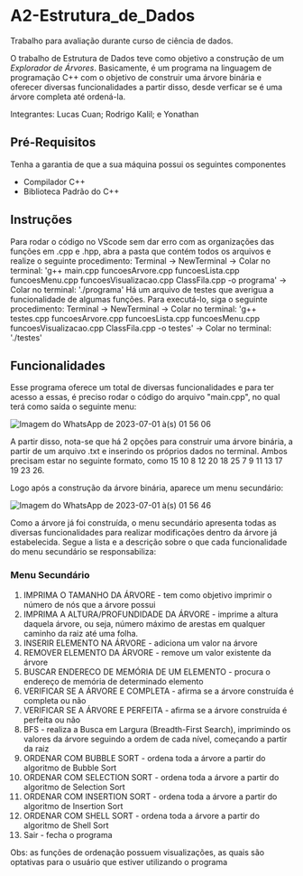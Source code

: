 # A2-Estrutura_de_Dados
Trabalho para avaliação durante curso de ciência de dados.

O trabalho de Estrutura de Dados teve como objetivo a construção de um *Explorador de Árvores*. Basicamente, é um programa na linguagem de programação C++ com o objetivo de construir uma árvore binária e oferecer diversas funcionalidades a partir disso, desde verficar se é uma árvore completa até ordená-la.

Integrantes: Lucas Cuan; Rodrigo Kalil; e Yonathan

## Pré-Requisitos
Tenha a garantia de que a sua máquina possui os seguintes componentes
- Compilador C++
- Biblioteca Padrão do C++

## Instruções
Para rodar o código no VScode sem dar erro com as organizações das funções em .cpp e .hpp, abra a pasta que contém todos os arquivos e realize o seguinte procedimento: 
Terminal -> NewTerminal -> Colar no terminal: 'g++ main.cpp funcoesArvore.cpp funcoesLista.cpp funcoesMenu.cpp funcoesVisualizacao.cpp ClassFila.cpp -o programa' -> Colar no terminal: './programa'
Há um arquivo de testes que averigua a funcionalidade de algumas funções. Para executá-lo, siga o seguinte procedimento:
Terminal -> NewTerminal -> Colar no terminal: 'g++ testes.cpp funcoesArvore.cpp funcoesLista.cpp funcoesMenu.cpp funcoesVisualizacao.cpp ClassFila.cpp -o testes' -> Colar no terminal: './testes'

## Funcionalidades
Esse programa oferece um total de diversas funcionalidades e para ter acesso a essas, é preciso rodar o código do arquivo "main.cpp", no qual terá como saída o seguinte menu:

![Imagem do WhatsApp de 2023-07-01 à(s) 01 56 06](https://github.com/Superalien10/A2-Estrutura_de_Dados/assets/103382148/e465ac21-75f7-42db-8088-8f1c6517fae7)

A partir disso, nota-se que há 2 opções para construir uma árvore binária, a partir de um arquivo .txt e inserindo os próprios dados no terminal. Ambos precisam estar no seguinte formato, como 15 10 8 12 20 18 25 7 9 11 13 17 19 23 26. 

Logo após a construção da árvore binária, aparece um menu secundário:

![Imagem do WhatsApp de 2023-07-01 à(s) 01 56 46](https://github.com/Superalien10/A2-Estrutura_de_Dados/assets/103382148/4e8465e8-4107-4fe7-aba8-6a0967c58bd6)

Como a árvore já foi construída, o menu secundário apresenta todas as diversas funcionalidades para realizar modificações dentro da árvore já estabelecida. Segue a lista e a descrição sobre o que cada funcionalidade do menu secundário se responsabiliza:

### Menu Secundário
1. IMPRIMA O TAMANHO DA ÁRVORE - tem como objetivo imprimir o número de nós que a árvore possui
2. IMPRIMA A ALTURA/PROFUNDIDADE DA ÁRVORE - imprime a altura daquela árvore, ou seja, número máximo de arestas em qualquer caminho da raiz até uma folha.
3. INSERIR ELEMENTO NA ÁRVORE - adiciona um valor na árvore
4. REMOVER ELEMENTO DA ÁRVORE - remove um valor existente da árvore
5. BUSCAR ENDERECO DE MEMÓRIA DE UM ELEMENTO - procura o endereço de memória de determinado elemento
6. VERIFICAR SE A ÁRVORE E COMPLETA - afirma se a árvore construída é completa ou não
7. VERIFICAR SE A ÁRVORE E PERFEITA - afirma se a árvore construída é perfeita ou não
8. BFS - realiza a Busca em Largura (Breadth-First Search), imprimindo os valores da árvore seguindo a ordem de cada nível, começando a partir da raiz
9. ORDENAR COM BUBBLE SORT - ordena toda a árvore a partir do algoritmo de Bubble Sort
10. ORDENAR COM SELECTION SORT - ordena toda a árvore a partir do algoritmo de Selection Sort
11. ORDENAR COM INSERTION SORT - ordena toda a árvore a partir do algoritmo de Insertion Sort
12. ORDENAR COM SHELL SORT - ordena toda a árvore a partir do algoritmo de Shell Sort
13. Sair - fecha o programa

Obs: as funções de ordenação possuem visualizações, as quais são optativas para o usuário que estiver utilizando o programa

